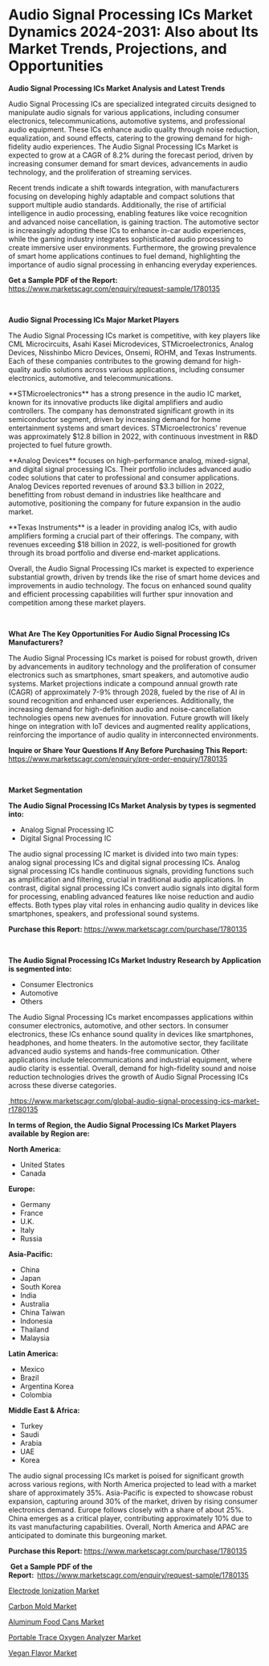 <p><h1>Audio Signal Processing ICs Market Dynamics 2024-2031: Also about Its Market Trends, Projections, and Opportunities</h1></p><p><strong>Audio Signal Processing ICs Market Analysis and Latest Trends</strong></p>
<p><p>Audio Signal Processing ICs are specialized integrated circuits designed to manipulate audio signals for various applications, including consumer electronics, telecommunications, automotive systems, and professional audio equipment. These ICs enhance audio quality through noise reduction, equalization, and sound effects, catering to the growing demand for high-fidelity audio experiences. The Audio Signal Processing ICs Market is expected to grow at a CAGR of 8.2% during the forecast period, driven by increasing consumer demand for smart devices, advancements in audio technology, and the proliferation of streaming services.</p><p>Recent trends indicate a shift towards integration, with manufacturers focusing on developing highly adaptable and compact solutions that support multiple audio standards. Additionally, the rise of artificial intelligence in audio processing, enabling features like voice recognition and advanced noise cancellation, is gaining traction. The automotive sector is increasingly adopting these ICs to enhance in-car audio experiences, while the gaming industry integrates sophisticated audio processing to create immersive user environments. Furthermore, the growing prevalence of smart home applications continues to fuel demand, highlighting the importance of audio signal processing in enhancing everyday experiences.</p></p>
<p><strong>Get a Sample PDF of the Report:&nbsp;</strong> <a href="https://www.marketscagr.com/enquiry/request-sample/1780135?utm_campaign=1546&utm_medium=2&utm_source=Github&utm_content=ia&utm_term=09102024&utm_id=audio-signal-processing-ics">https://www.marketscagr.com/enquiry/request-sample/1780135</a></p>
<p>&nbsp;</p>
<p><strong>Audio Signal Processing ICs Major Market Players</strong></p>
<p><p>The Audio Signal Processing ICs market is competitive, with key players like CML Microcircuits, Asahi Kasei Microdevices, STMicroelectronics, Analog Devices, Nisshinbo Micro Devices, Onsemi, ROHM, and Texas Instruments. Each of these companies contributes to the growing demand for high-quality audio solutions across various applications, including consumer electronics, automotive, and telecommunications.</p><p>**STMicroelectronics** has a strong presence in the audio IC market, known for its innovative products like digital amplifiers and audio controllers. The company has demonstrated significant growth in its semiconductor segment, driven by increasing demand for home entertainment systems and smart devices. STMicroelectronics' revenue was approximately $12.8 billion in 2022, with continuous investment in R&D projected to fuel future growth.</p><p>**Analog Devices** focuses on high-performance analog, mixed-signal, and digital signal processing ICs. Their portfolio includes advanced audio codec solutions that cater to professional and consumer applications. Analog Devices reported revenues of around $3.3 billion in 2022, benefitting from robust demand in industries like healthcare and automotive, positioning the company for future expansion in the audio market.</p><p>**Texas Instruments** is a leader in providing analog ICs, with audio amplifiers forming a crucial part of their offerings. The company, with revenues exceeding $18 billion in 2022, is well-positioned for growth through its broad portfolio and diverse end-market applications.</p><p>Overall, the Audio Signal Processing ICs market is expected to experience substantial growth, driven by trends like the rise of smart home devices and improvements in audio technology. The focus on enhanced sound quality and efficient processing capabilities will further spur innovation and competition among these market players.</p></p>
<p>&nbsp;</p>
<p><strong>What Are The Key Opportunities For Audio Signal Processing ICs Manufacturers?</strong></p>
<p><p>The Audio Signal Processing ICs market is poised for robust growth, driven by advancements in auditory technology and the proliferation of consumer electronics such as smartphones, smart speakers, and automotive audio systems. Market projections indicate a compound annual growth rate (CAGR) of approximately 7-9% through 2028, fueled by the rise of AI in sound recognition and enhanced user experiences. Additionally, the increasing demand for high-definition audio and noise-cancellation technologies opens new avenues for innovation. Future growth will likely hinge on integration with IoT devices and augmented reality applications, reinforcing the importance of audio quality in interconnected environments.</p></p>
<p><strong>Inquire or Share Your Questions If Any Before Purchasing This Report:</strong> <a href="https://www.marketscagr.com/enquiry/pre-order-enquiry/1780135?utm_campaign=1546&utm_medium=2&utm_source=Github&utm_content=ia&utm_term=09102024&utm_id=audio-signal-processing-ics">https://www.marketscagr.com/enquiry/pre-order-enquiry/1780135</a></p>
<p>&nbsp;</p>
<p><strong>Market Segmentation</strong></p>
<p><strong>The Audio Signal Processing ICs Market Analysis by types is segmented into:</strong></p>
<p><ul><li>Analog Signal Processing IC</li><li>Digital Signal Processing IC</li></ul></p>
<p><p>The audio signal processing IC market is divided into two main types: analog signal processing ICs and digital signal processing ICs. Analog signal processing ICs handle continuous signals, providing functions such as amplification and filtering, crucial in traditional audio applications. In contrast, digital signal processing ICs convert audio signals into digital form for processing, enabling advanced features like noise reduction and audio effects. Both types play vital roles in enhancing audio quality in devices like smartphones, speakers, and professional sound systems.</p></p>
<p><strong>Purchase this Report:&nbsp;</strong><a href="https://www.marketscagr.com/purchase/1780135?utm_campaign=1546&utm_medium=2&utm_source=Github&utm_content=ia&utm_term=09102024&utm_id=audio-signal-processing-ics">https://www.marketscagr.com/purchase/1780135</a></p>
<p>&nbsp;</p>
<p><strong>The Audio Signal Processing ICs Market Industry Research by Application is segmented into:</strong></p>
<p><ul><li>Consumer Electronics</li><li>Automotive</li><li>Others</li></ul></p>
<p><p>The Audio Signal Processing ICs market encompasses applications within consumer electronics, automotive, and other sectors. In consumer electronics, these ICs enhance sound quality in devices like smartphones, headphones, and home theaters. In the automotive sector, they facilitate advanced audio systems and hands-free communication. Other applications include telecommunications and industrial equipment, where audio clarity is essential. Overall, demand for high-fidelity sound and noise reduction technologies drives the growth of Audio Signal Processing ICs across these diverse categories.</p></p>
<p><a href="https://www.marketscagr.com/global-audio-signal-processing-ics-market-r1780135?utm_campaign=1546&utm_medium=2&utm_source=Github&utm_content=ia&utm_term=09102024&utm_id=audio-signal-processing-ics">&nbsp;https://www.marketscagr.com/global-audio-signal-processing-ics-market-r1780135</a></p>
<p><strong>In terms of Region, the Audio Signal Processing ICs Market Players available by Region are:</strong></p>
<p>
    <p> <strong> North America: </strong>
        <ul>
            <li>United States</li>
            <li>Canada</li>
        </ul>
        </p> 
    <p> <strong> Europe: </strong>
        <ul>
            <li>Germany</li>
            <li>France</li>
            <li>U.K.</li>
            <li>Italy</li>
            <li>Russia</li>
        </ul>
        </p> 
    <p> <strong> Asia-Pacific: </strong>
        <ul>
            <li>China</li>
            <li>Japan</li>
            <li>South Korea</li>
            <li>India</li>
            <li>Australia</li>
            <li>China Taiwan</li>
            <li>Indonesia</li>
            <li>Thailand</li>
            <li>Malaysia</li>
        </ul>
        </p> 
    <p> <strong> Latin America: </strong>
        <ul>
            <li>Mexico</li>
            <li>Brazil</li>
            <li>Argentina Korea</li>
            <li>Colombia</li>
        </ul>
        </p> 
    <p> <strong> Middle East & Africa: </strong>
        <ul>
            <li>Turkey</li>
            <li>Saudi</li>
            <li>Arabia</li>
            <li>UAE</li>
            <li>Korea</li>
        </ul>
    </p>
    </p>
<p><p>The audio signal processing ICs market is poised for significant growth across various regions, with North America projected to lead with a market share of approximately 35%. Asia-Pacific is expected to showcase robust expansion, capturing around 30% of the market, driven by rising consumer electronics demand. Europe follows closely with a share of about 25%. China emerges as a critical player, contributing approximately 10% due to its vast manufacturing capabilities. Overall, North America and APAC are anticipated to dominate this burgeoning market.</p></p>
<p><strong>Purchase this Report: </strong><a href="https://www.marketscagr.com/purchase/1780135?utm_campaign=1546&utm_medium=2&utm_source=Github&utm_content=ia&utm_term=09102024&utm_id=audio-signal-processing-ics">https://www.marketscagr.com/purchase/1780135</a></p>
<p>&nbsp;<strong>Get a Sample PDF of the Report:&nbsp;&nbsp;</strong><a href="https://www.marketscagr.com/enquiry/request-sample/1780135?utm_campaign=1546&utm_medium=2&utm_source=Github&utm_content=ia&utm_term=09102024&utm_id=audio-signal-processing-ics">https://www.marketscagr.com/enquiry/request-sample/1780135</a></p>
<p><strong></strong></p>
<p><p><a href="https://www.linkedin.com/pulse/global-electrode-ionization-market-size-expected-reach-cagr-mkscf?trackingId=jhJ8MezaS%2B29rMbWjNr6ew%3D%3D&utm_campaign=1546&utm_medium=2&utm_source=Github&utm_content=ia&utm_term=09102024&utm_id=audio-signal-processing-ics">Electrode Ionization Market</a></p><p><a href="https://www.linkedin.com/pulse/carbon-mold-market-forecast-global-trends-analysis-from-qbnic?trackingId=AZKQaJe%2FTzutX0w32Ath%2Fg%3D%3D&utm_campaign=1546&utm_medium=2&utm_source=Github&utm_content=ia&utm_term=09102024&utm_id=audio-signal-processing-ics">Carbon Mold Market</a></p><p><a href="https://www.linkedin.com/pulse/in-depth-analysis-global-aluminum-food-cans-market-scope-cqazc?trackingId=JZxi66ifRL68E9nW8k10Nw%3D%3D&utm_campaign=1546&utm_medium=2&utm_source=Github&utm_content=ia&utm_term=09102024&utm_id=audio-signal-processing-ics">Aluminum Food Cans Market</a></p><p><a href="https://www.linkedin.com/pulse/portable-trace-oxygen-analyzer-market-analysis-report-global-ex43f?trackingId=RAPGUIBgQnG4rtZexo6%2B9A%3D%3D&utm_campaign=1546&utm_medium=2&utm_source=Github&utm_content=ia&utm_term=09102024&utm_id=audio-signal-processing-ics">Portable Trace Oxygen Analyzer Market</a></p><p><a href="https://www.linkedin.com/pulse/insights-vegan-flavor-market-share-competitive-landscape-10jue?trackingId=EJuVavfzRu%2B9aRAi3hXf9g%3D%3D&utm_campaign=1546&utm_medium=2&utm_source=Github&utm_content=ia&utm_term=09102024&utm_id=audio-signal-processing-ics">Vegan Flavor Market</a></p></p>